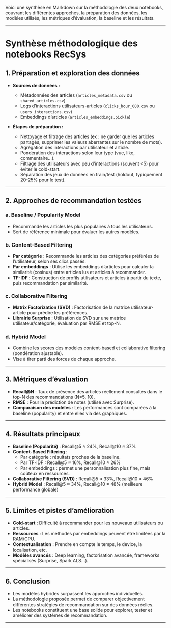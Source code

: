 Voici une synthèse en Markdown sur la méthodologie des deux notebooks, couvrant les différentes approches, la préparation des données, les modèles utilisés, les métriques d’évaluation, la baseline et les résultats.

---

# Synthèse méthodologique des notebooks RecSys

## 1. Préparation et exploration des données

- **Sources de données :**
  - Métadonnées des articles (`articles_metadata.csv` ou `shared_articles.csv`)
  - Logs d’interactions utilisateurs-articles (`clicks_hour_000.csv` ou `users_interactions.csv`)
  - Embeddings d’articles (`articles_embeddings.pickle`)

- **Étapes de préparation :**
  - Nettoyage et filtrage des articles (ex : ne garder que les articles partagés, supprimer les valeurs aberrantes sur le nombre de mots).
  - Agrégation des interactions par utilisateur et article.
  - Pondération des interactions selon leur type (vue, like, commentaire…).
  - Filtrage des utilisateurs avec peu d’interactions (souvent <5) pour éviter le cold-start.
  - Séparation des jeux de données en train/test (holdout, typiquement 20-25% pour le test).

---

## 2. Approches de recommandation testées
### a. **Baseline / Popularity Model**
- Recommande les articles les plus populaires à tous les utilisateurs.
- Sert de référence minimale pour évaluer les autres modèles.

### b. **Content-Based Filtering**
- **Par catégorie** : Recommande les articles des catégories préférées de l’utilisateur, selon ses clics passés.
- **Par embeddings** : Utilise les embeddings d’articles pour calculer la similarité (cosinus) entre articles lus et articles à recommander.
- **TF-IDF** : Construction de profils utilisateurs et articles à partir du texte, puis recommandation par similarité.

### c. **Collaborative Filtering**
- **Matrix Factorization (SVD)** : Factorisation de la matrice utilisateur-article pour prédire les préférences.
- **Librairie Surprise** : Utilisation de SVD sur une matrice utilisateur/catégorie, évaluation par RMSE et top-N.

### d. **Hybrid Model**
- Combine les scores des modèles content-based et collaborative filtering (pondération ajustable).
- Vise à tirer parti des forces de chaque approche.

---

## 3. Métriques d’évaluation

- **Recall@N** : Taux de présence des articles réellement consultés dans le top-N des recommandations (N=5, 10).
- **RMSE** : Pour la prédiction de notes (utilisé avec Surprise).
- **Comparaison des modèles** : Les performances sont comparées à la baseline (popularity) et entre elles via des graphiques.

---

## 4. Résultats principaux

- **Baseline (Popularité)** : Recall@5 ≈ 24%, Recall@10 ≈ 37%
- **Content-Based Filtering** :
  - Par catégorie : résultats proches de la baseline.
  - Par TF-IDF : Recall@5 ≈ 16%, Recall@10 ≈ 26%
  - Par embeddings : permet une personnalisation plus fine, mais coûteux en ressources.
- **Collaborative Filtering (SVD)** : Recall@5 ≈ 33%, Recall@10 ≈ 46%
- **Hybrid Model** : Recall@5 ≈ 34%, Recall@10 ≈ 48% (meilleure performance globale)

---

## 5. Limites et pistes d’amélioration

- **Cold-start** : Difficulté à recommander pour les nouveaux utilisateurs ou articles.
- **Ressources** : Les méthodes par embeddings peuvent être limitées par la RAM/CPU.
- **Contextualisation** : Prendre en compte le temps, le device, la localisation, etc.
- **Modèles avancés** : Deep learning, factorisation avancée, frameworks spécialisés (Surprise, Spark ALS…).

---

## 6. Conclusion

- Les modèles hybrides surpassent les approches individuelles.
- La méthodologie proposée permet de comparer objectivement différentes stratégies de recommandation sur des données réelles.
- Les notebooks constituent une base solide pour explorer, tester et améliorer des systèmes de recommandation.

---